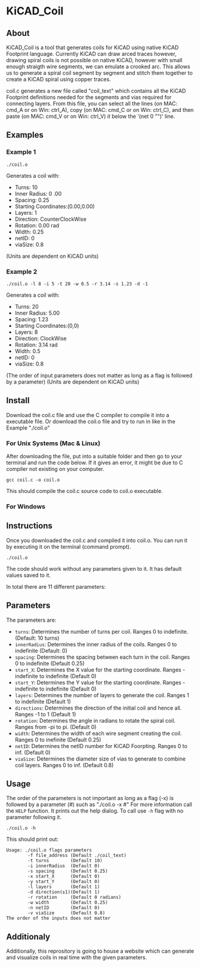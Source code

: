 # KiCAD_Coil

## About
KiCAD_Coil is a tool that generates coils for KiCAD using native KiCAD Footprint language.
Currently KiCAD can draw arced traces however, drawing spiral coils is not possible on native KiCAD, however with small enough straigth wire segments, we can emulate a crooked arc. This allows us to generate a spiral coil segment by segment and stitch them together to create a KiCAD spiral using copper traces.

coil.c generates a new file called "coil_text" which contains all the KiCAD Footprint definitions needed for the segments and vias required for connecting layers. From this file, you can select all the lines (on MAC: cmd_A or on Win: ctrl_A), copy (on MAC: cmd_C or on Win: ctrl_C), and then paste (on MAC: cmd_V or on Win: ctrl_V) it below the '(net 0 "")' line.

## Examples

### Example 1
```
./coil.o
```
Generates a coil with:
* Turns: 10
* Inner Radius: 0 .00
* Spacing: 0.25
* Starting Coordinates:(0.00,0.00)
* Layers: 1
* Direction: CounterClockWise
* Rotation: 0.00 rad
* Width: 0.25
* netID: 0
* viaSize: 0.8

(Units are dependent on KiCAD units)

### Example 2
```
./coil.o -l 8 -i 5 -t 20 -w 0.5 -r 3.14 -s 1.23 -d -1
```
Generates a coil with:
* Turns: 20
* Inner Radius: 5.00
* Spacing: 1.23
* Starting Coordinates:(0,0)
* Layers: 8
* Direction: ClockWise
* Rotation: 3.14 rad
* Width: 0.5
* netID: 0
* viaSize: 0.8

(The order of input parameters does not matter as long as a flag is followed by a parameter)
(Units are dependent on KiCAD units)

## Install
Download the coil.c file and use the C compiler to compile it into a executable file.
Or download the coil.o file and try to run in like in the Example "./coil.o"

### For Unix Systems (Mac & Linux)
After downloading the file, put into a suitable folder and then go to your terminal and run the code below.
If it gives an error, it might be due to C compiler not existing on your computer.
```
gcc coil.c -o coil.o
```
This should compile the coil.c source code to coil.o executable.
### For Windows


## Instructions

Once you downloaded the coil.c and compiled it into coil.o. You can run it by executing it on the terminal (command prompt).

```
./coil.o
```

The code should work without any parameters given to it. It has default values saved to it.

In total there are 11 different parameters:

## Parameters
The parameters are:
* ```turns```: Determines the number of turns per coil. Ranges 0 to indefinite. (Default: 10 turns)
* ```innerRadius```: Determines the inner radius of the coils. Ranges 0 to indefinite (Default: 0)
* ```spacing```: Determines the spacing between each turn in the coil. Ranges 0 to indefinite (Default 0.25)
* ```start_X```: Determines the X value for the starting coordinate. Ranges -indefinite to indefinite (Default 0)
* ```start_Y```: Determines the Y value for the starting coordinate. Ranges -indefinite to indefinite (Default 0)
* ```layers```: Determines the number of layers to generate the coil. Ranges 1 to indefinite (Default 1)
* ```directions```: Determines the direction of the initial coil and hence all. Ranges -1 to 1 (Default 1)
* ```rotation```: Determines the angle in radians to rotate the spiral coil. Ranges from -pi to pi. (Default 0)
* ```width```: Determines the width of each wire segment creating the coil. Ranges 0 to inefinite (Default 0.25)
* ```netID```: Determines the netID number for KiCAD Foorpting. Ranges 0 to inf. (Default 0)
* ```viaSize```: Determines the diameter size of vias to generate to combine coil layers. Ranges 0 to inf. (Default 0.8)

## Usage
The order of the parameters is not important as long as a flag (-x) is followed by a parameter (#) such as "./coil.o -x #"
For more information call the ```HELP``` function. It prints out the help dialog. To call use ```-h``` flag with no parameter following it.
```
./coil.o -h
```

This should print out:

```
Usage: ./coil.o flags parameters
        -f file_address (Default ./coil_text)
        -t turns        (Default 10)
        -i innerRadius  (Default 0)
        -s spacing      (Default 0.25)
        -x start_X      (Default 0)
        -y start_Y      (Default 0)
        -l layers       (Default 1)
        -d direction(±1)(Default 1)
        -r rotation     (Default 0 radians)
        -w width        (Default 0.25)
        -n netID        (Default 0)
        -v viaSize      (Default 0.8)
The order of the inputs does not matter
```

## Additionaly

Additionally, this reprository is going to house a website which can generate and visualize coils in real time with the given parameters.
